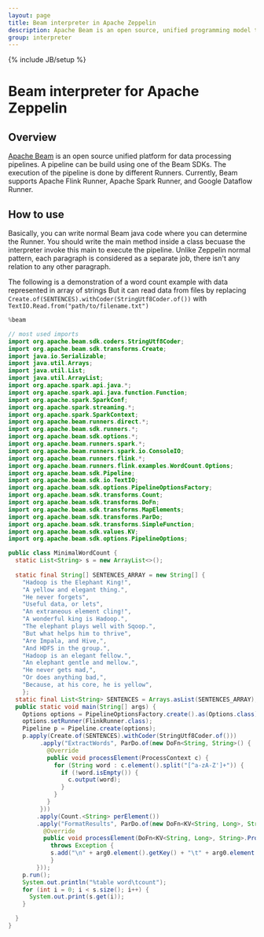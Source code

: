```yaml
---
layout: page
title: Beam interpreter in Apache Zeppelin
description: Apache Beam is an open source, unified programming model that you can use to create a data processing pipeline.
group: interpreter
---
```

<!--
Licensed under the Apache License, Version 2.0 (the "License");
you may not use this file except in compliance with the License.
You may obtain a copy of the License at

http://www.apache.org/licenses/LICENSE-2.0

Unless required by applicable law or agreed to in writing, software
distributed under the License is distributed on an "AS IS" BASIS,
WITHOUT WARRANTIES OR CONDITIONS OF ANY KIND, either express or implied.
See the License for the specific language governing permissions and
limitations under the License.
-->

{% include JB/setup %}

# Beam interpreter for Apache Zeppelin

<div id="toc"></div>

## Overview
[Apache Beam](http://beam.incubator.apache.org) is an open source unified platform for data processing pipelines. A pipeline can be build using one of the Beam SDKs.
The execution of the pipeline is done by different Runners. Currently, Beam supports Apache Flink Runner, Apache Spark Runner, and Google Dataflow Runner.

## How to use
Basically, you can write normal Beam java code where you can determine the Runner. You should write the main method inside a class becuase the interpreter invoke this main to execute the pipeline. Unlike Zeppelin normal pattern, each paragraph is considered as a separate job, there isn't any relation to any other paragraph.

The following is a demonstration of a word count example with data represented in array of strings
But it can read data from files by replacing `Create.of(SENTENCES).withCoder(StringUtf8Coder.of())` with `TextIO.Read.from("path/to/filename.txt")`

```java
%beam

// most used imports
import org.apache.beam.sdk.coders.StringUtf8Coder;
import org.apache.beam.sdk.transforms.Create;
import java.io.Serializable;
import java.util.Arrays;
import java.util.List;
import java.util.ArrayList;
import org.apache.spark.api.java.*;
import org.apache.spark.api.java.function.Function;
import org.apache.spark.SparkConf;
import org.apache.spark.streaming.*;
import org.apache.spark.SparkContext;
import org.apache.beam.runners.direct.*;
import org.apache.beam.sdk.runners.*;
import org.apache.beam.sdk.options.*;
import org.apache.beam.runners.spark.*;
import org.apache.beam.runners.spark.io.ConsoleIO;
import org.apache.beam.runners.flink.*;
import org.apache.beam.runners.flink.examples.WordCount.Options;
import org.apache.beam.sdk.Pipeline;
import org.apache.beam.sdk.io.TextIO;
import org.apache.beam.sdk.options.PipelineOptionsFactory;
import org.apache.beam.sdk.transforms.Count;
import org.apache.beam.sdk.transforms.DoFn;
import org.apache.beam.sdk.transforms.MapElements;
import org.apache.beam.sdk.transforms.ParDo;
import org.apache.beam.sdk.transforms.SimpleFunction;
import org.apache.beam.sdk.values.KV;
import org.apache.beam.sdk.options.PipelineOptions;

public class MinimalWordCount {
  static List<String> s = new ArrayList<>();
  
  static final String[] SENTENCES_ARRAY = new String[] {
    "Hadoop is the Elephant King!",
    "A yellow and elegant thing.",
    "He never forgets",
    "Useful data, or lets",
    "An extraneous element cling!",
    "A wonderful king is Hadoop.",
    "The elephant plays well with Sqoop.",
    "But what helps him to thrive",
    "Are Impala, and Hive,",
    "And HDFS in the group.",
    "Hadoop is an elegant fellow.",
    "An elephant gentle and mellow.",
    "He never gets mad,",
    "Or does anything bad,",
    "Because, at his core, he is yellow",
	};  
  static final List<String> SENTENCES = Arrays.asList(SENTENCES_ARRAY);
  public static void main(String[] args) {
    Options options = PipelineOptionsFactory.create().as(Options.class);
    options.setRunner(FlinkRunner.class);
    Pipeline p = Pipeline.create(options);
    p.apply(Create.of(SENTENCES).withCoder(StringUtf8Coder.of()))
         .apply("ExtractWords", ParDo.of(new DoFn<String, String>() {
           @Override
           public void processElement(ProcessContext c) {
             for (String word : c.element().split("[^a-zA-Z']+")) {
               if (!word.isEmpty()) {
                 c.output(word);
               }
             }
           }
         }))
        .apply(Count.<String> perElement())
        .apply("FormatResults", ParDo.of(new DoFn<KV<String, Long>, String>() {
          @Override
          public void processElement(DoFn<KV<String, Long>, String>.ProcessContext arg0)
            throws Exception {
            s.add("\n" + arg0.element().getKey() + "\t" + arg0.element().getValue());
          	}
        }));
    p.run();
    System.out.println("%table word\tcount");
    for (int i = 0; i < s.size(); i++) {
      System.out.print(s.get(i));
    }

  }
}

```


